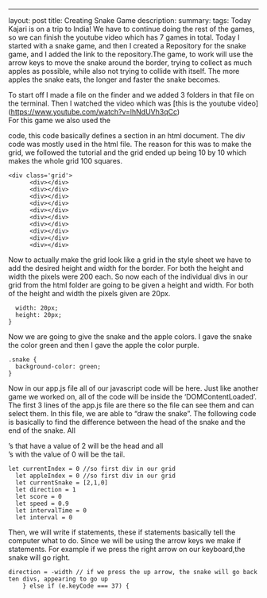 ---
layout: post
title: Creating Snake Game 
description: 
summary: 
tags:
Today Kajari is on a trip to India! We have to continue doing the rest of the games, so we can finish the youtube video which has 7 games in total. Today I started with a snake game, and then I created a Repository for the snake game, and I added the link to the repository.The game, to work will use the arrow keys to move the snake around the border, trying to collect as much apples as possible, while also not trying to collide with itself. The more apples the snake eats, the longer and faster the snake becomes.

To start off I made a file on the finder and we added 3 folders in that file on the terminal. Then I watched the video which was [this is the youtube video]  (https://www.youtube.com/watch?v=lhNdUVh3qCc)  
For this game we also used the <div> code, this code basically defines a section in an html document. The div code was mostly used in the html file. The reason for this was to make the grid, we followed the tutorial and the grid ended up being 10 by 10 which makes the whole grid 100 squares. 
```
<div class='grid'>
      <div></div>
      <div></div>
      <div></div>
      <div></div>
      <div></div>
      <div></div>
      <div></div>
      <div></div>
      <div></div>
      <div></div>
```
Now to actually make the grid look like a grid in the style sheet we have to add the desired height and width for the border. For both the height and width the pixels were 200 each. So now each of the individual divs in our grid from the html folder are going to be given a height and width. For both of the height and width the pixels given are 20px.
```.grid div {
  width: 20px;
  height: 20px;
}
```
Now we are going to give the snake and the apple colors. I gave the snake the color green and then I gave the apple the color purple. 
```
.snake {
  background-color: green;
}
```

Now in our app.js file all of our javascript code will be here. Just like another game we worked on, all of the code will be inside the ‘DOMContentLoaded’. The first 3 lines of the app.js file are there so the file can see them and can select them. In this file, we are able to “draw the snake”. The following code is basically to find the difference between the head of the snake and the end of the snake. All <div>’s that have a value of 2 will be the head and all <div>’s with the value of 0 will be the tail.
```
let currentIndex = 0 //so first div in our grid
  let appleIndex = 0 //so first div in our grid
  let currentSnake = [2,1,0] 
  let direction = 1
  let score = 0
  let speed = 0.9
  let intervalTime = 0
  let interval = 0
```
Then, we will write if statements, these if statements basically tell the computer what to do. Since we will be using the arrow keys we make if statements. For example if we press the right arrow on our keyboard,the snake will go right. 
```
direction = -width // if we press the up arrow, the snake will go back ten divs, appearing to go up
    } else if (e.keyCode === 37) {
``` 
